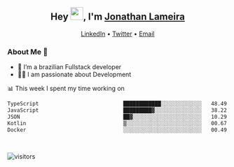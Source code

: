 <h2 align="center">Hey <img src="https://github.com/TheDudeThatCode/TheDudeThatCode/blob/master/Assets/Hi.gif" width="29">, I'm <a href="https://www.linkedin.com/in/jonathanlameira/">Jonathan Lameira</a></h2>
<p align="center">
  <a href="https://www.linkedin.com/in/jonathanlameira/">LinkedIn</a> •
  <a href="https://twitter.com/jlameira">Twitter</a> •
  <a href="mailto:jlameira@gmail.com">Email</a>
</p>

### About Me 🚀
- 🌱  I’m a brazilian Fullstack developer</br>
- 👨‍💻  I am passionate about Development</br>

<!-- ![Jonathan Lameira github stats](https://github-readme-stats.vercel.app/api?username=jlameirameli&show_icons=true&hide_border=true)&nbsp;&nbsp; -->

📊 This week I spent my time working on
<!--START_SECTION:waka-->

```txt
TypeScript                           ████████████░░░░░░░░░░░░░   48.49 %
JavaScript                           █████████▓░░░░░░░░░░░░░░░   38.22 %
JSON                                 ██▓░░░░░░░░░░░░░░░░░░░░░░   10.29 %
Kotlin                               ▒░░░░░░░░░░░░░░░░░░░░░░░░   00.67 %
Docker                               ░░░░░░░░░░░░░░░░░░░░░░░░░   00.49 %
```

<!--END_SECTION:waka-->

<br />

![visitors](https://visitor-badge.laobi.icu/badge?page_id=jlameira.jlameira)
